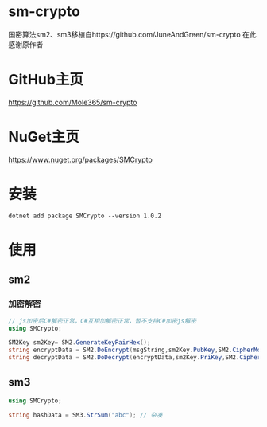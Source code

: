 # sm-crypto
国密算法sm2、sm3移植自https://github.com/JuneAndGreen/sm-crypto
在此感谢原作者
# GitHub主页
https://github.com/Mole365/sm-crypto
# NuGet主页
https://www.nuget.org/packages/SMCrypto
# 安装
```
dotnet add package SMCrypto --version 1.0.2
```
# 使用

## sm2

### 加密解密
```c#
// js加密后C#解密正常，C#互相加解密正常，暂不支持C#加密js解密
using SMCrypto;

SM2Key sm2Key= SM2.GenerateKeyPairHex();
string encryptData = SM2.DoEncrypt(msgString,sm2Key.PubKey,SM2.CipherMode.C1C3C2);
string decryptData = SM2.DoDecrypt(encryptData,sm2Key.PriKey,SM2.CipherMode.C1C3C2).ToString();

```

## sm3
```c#
using SMCrypto;

string hashData = SM3.StrSum("abc"); // 杂凑
```

